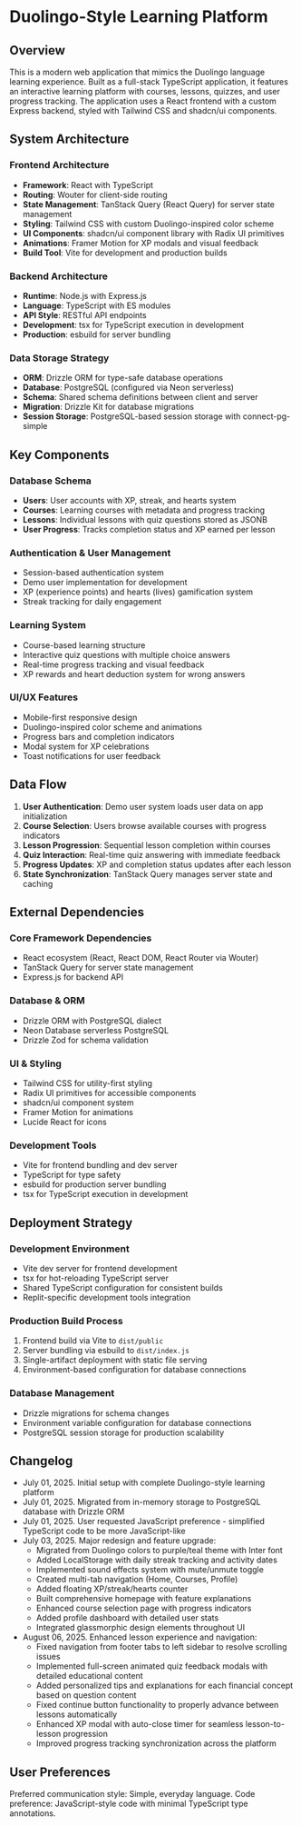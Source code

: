 # Duolingo-Style Learning Platform

## Overview

This is a modern web application that mimics the Duolingo language learning experience. Built as a full-stack TypeScript application, it features an interactive learning platform with courses, lessons, quizzes, and user progress tracking. The application uses a React frontend with a custom Express backend, styled with Tailwind CSS and shadcn/ui components.

## System Architecture

### Frontend Architecture
- **Framework**: React with TypeScript
- **Routing**: Wouter for client-side routing
- **State Management**: TanStack Query (React Query) for server state management
- **Styling**: Tailwind CSS with custom Duolingo-inspired color scheme
- **UI Components**: shadcn/ui component library with Radix UI primitives
- **Animations**: Framer Motion for XP modals and visual feedback
- **Build Tool**: Vite for development and production builds

### Backend Architecture
- **Runtime**: Node.js with Express.js
- **Language**: TypeScript with ES modules
- **API Style**: RESTful API endpoints
- **Development**: tsx for TypeScript execution in development
- **Production**: esbuild for server bundling

### Data Storage Strategy
- **ORM**: Drizzle ORM for type-safe database operations
- **Database**: PostgreSQL (configured via Neon serverless)
- **Schema**: Shared schema definitions between client and server
- **Migration**: Drizzle Kit for database migrations
- **Session Storage**: PostgreSQL-based session storage with connect-pg-simple

## Key Components

### Database Schema
- **Users**: User accounts with XP, streak, and hearts system
- **Courses**: Learning courses with metadata and progress tracking
- **Lessons**: Individual lessons with quiz questions stored as JSONB
- **User Progress**: Tracks completion status and XP earned per lesson

### Authentication & User Management
- Session-based authentication system
- Demo user implementation for development
- XP (experience points) and hearts (lives) gamification system
- Streak tracking for daily engagement

### Learning System
- Course-based learning structure
- Interactive quiz questions with multiple choice answers
- Real-time progress tracking and visual feedback
- XP rewards and heart deduction system for wrong answers

### UI/UX Features
- Mobile-first responsive design
- Duolingo-inspired color scheme and animations
- Progress bars and completion indicators
- Modal system for XP celebrations
- Toast notifications for user feedback

## Data Flow

1. **User Authentication**: Demo user system loads user data on app initialization
2. **Course Selection**: Users browse available courses with progress indicators
3. **Lesson Progression**: Sequential lesson completion within courses
4. **Quiz Interaction**: Real-time quiz answering with immediate feedback
5. **Progress Updates**: XP and completion status updates after each lesson
6. **State Synchronization**: TanStack Query manages server state and caching

## External Dependencies

### Core Framework Dependencies
- React ecosystem (React, React DOM, React Router via Wouter)
- TanStack Query for server state management
- Express.js for backend API

### Database & ORM
- Drizzle ORM with PostgreSQL dialect
- Neon Database serverless PostgreSQL
- Drizzle Zod for schema validation

### UI & Styling
- Tailwind CSS for utility-first styling
- Radix UI primitives for accessible components
- shadcn/ui component system
- Framer Motion for animations
- Lucide React for icons

### Development Tools
- Vite for frontend bundling and dev server
- TypeScript for type safety
- esbuild for production server bundling
- tsx for TypeScript execution in development

## Deployment Strategy

### Development Environment
- Vite dev server for frontend development
- tsx for hot-reloading TypeScript server
- Shared TypeScript configuration for consistent builds
- Replit-specific development tools integration

### Production Build Process
1. Frontend build via Vite to `dist/public`
2. Server bundling via esbuild to `dist/index.js`
3. Single-artifact deployment with static file serving
4. Environment-based configuration for database connections

### Database Management
- Drizzle migrations for schema changes
- Environment variable configuration for database connections
- PostgreSQL session storage for production scalability

## Changelog
- July 01, 2025. Initial setup with complete Duolingo-style learning platform
- July 01, 2025. Migrated from in-memory storage to PostgreSQL database with Drizzle ORM
- July 01, 2025. User requested JavaScript preference - simplified TypeScript code to be more JavaScript-like
- July 03, 2025. Major redesign and feature upgrade:
  - Migrated from Duolingo colors to purple/teal theme with Inter font
  - Added LocalStorage with daily streak tracking and activity dates
  - Implemented sound effects system with mute/unmute toggle
  - Created multi-tab navigation (Home, Courses, Profile)
  - Added floating XP/streak/hearts counter
  - Built comprehensive homepage with feature explanations
  - Enhanced course selection page with progress indicators
  - Added profile dashboard with detailed user stats
  - Integrated glassmorphic design elements throughout UI
- August 06, 2025. Enhanced lesson experience and navigation:
  - Fixed navigation from footer tabs to left sidebar to resolve scrolling issues
  - Implemented full-screen animated quiz feedback modals with detailed educational content
  - Added personalized tips and explanations for each financial concept based on question content
  - Fixed continue button functionality to properly advance between lessons automatically
  - Enhanced XP modal with auto-close timer for seamless lesson-to-lesson progression
  - Improved progress tracking synchronization across the platform

## User Preferences

Preferred communication style: Simple, everyday language.
Code preference: JavaScript-style code with minimal TypeScript type annotations.